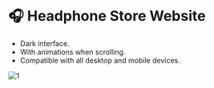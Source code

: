 # 🎧 Headphone Store Website

- Dark interface.
- With animations when scrolling.
- Compatible with all desktop and mobile devices.

![1](https://user-images.githubusercontent.com/95723185/164282006-af589c12-ed10-4b78-9471-4da12f849203.png)
